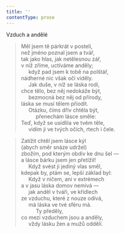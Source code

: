 ```yaml
---
title: ''
contentType: prose
---
```


Vzduch a andělé

> Měl jsem tě párkrát v posteli,  
> než jméno poznal jsem a tvář,  
> tak jako hlas, jak netělesnou zář,  
> v níž zříme, uctíváme anděly;  
>      když pad jsem k tobě na polštář,  
> nádherné nic však oči viděly.  
>      Jak duše, v níž se láska rodí,  
> chce tělo, bez něj nedokáže být,  
>      bezmocná bez něj od přírody,  
> láska se musí tělem přiodít.  
>      Otázku, číms dřív chtěla být,  
>           přenechám lásce směle:  
> Teď, když se usídlila ve tvém těle,  
>      vidím ji ve tvých očích, rtech i čele.

> Zatížit chtěl jsem lásce kýl  
> (abych směr snáze udržel)  
> zbožím, pod kterým obdiv ke dnu šel —  
> a lásce bárku jsem jen přetížil!  
>      Když svést ji jediný vlas směl,  
> kdepak by, ptám se, lepší základ byl:  
>      Když v ničem, ani v extrémech  
> a v jasu láska domov nemívá —  
>      jak anděl v tváři, ve křídlech  
> ze vzduchu, které z nouze odívá,  
>      má láska ve tvé sféru má.  
>           Ty předěly,  
> co mezi vzduchem jsou a anděly,  
>      vždy lásku žen a mužů oddělí.
